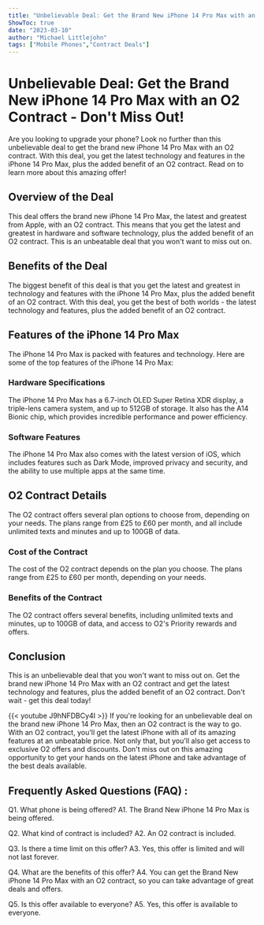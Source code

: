 ```yaml
---
title: "Unbelievable Deal: Get the Brand New iPhone 14 Pro Max with an O2 Contract - Don't Miss Out!"
ShowToc: true 
date: "2023-03-10"
author: "Michael Littlejohn" 
tags: ["Mobile Phones","Contract Deals"]
---
```

# Unbelievable Deal: Get the Brand New iPhone 14 Pro Max with an O2 Contract - Don't Miss Out!

Are you looking to upgrade your phone? Look no further than this unbelievable deal to get the brand new iPhone 14 Pro Max with an O2 contract. With this deal, you get the latest technology and features in the iPhone 14 Pro Max, plus the added benefit of an O2 contract. Read on to learn more about this amazing offer!

## Overview of the Deal

This deal offers the brand new iPhone 14 Pro Max, the latest and greatest from Apple, with an O2 contract. This means that you get the latest and greatest in hardware and software technology, plus the added benefit of an O2 contract. This is an unbeatable deal that you won't want to miss out on.

## Benefits of the Deal

The biggest benefit of this deal is that you get the latest and greatest in technology and features with the iPhone 14 Pro Max, plus the added benefit of an O2 contract. With this deal, you get the best of both worlds - the latest technology and features, plus the added benefit of an O2 contract.

## Features of the iPhone 14 Pro Max

The iPhone 14 Pro Max is packed with features and technology. Here are some of the top features of the iPhone 14 Pro Max:

### Hardware Specifications

The iPhone 14 Pro Max has a 6.7-inch OLED Super Retina XDR display, a triple-lens camera system, and up to 512GB of storage. It also has the A14 Bionic chip, which provides incredible performance and power efficiency.

### Software Features

The iPhone 14 Pro Max also comes with the latest version of iOS, which includes features such as Dark Mode, improved privacy and security, and the ability to use multiple apps at the same time.

## O2 Contract Details

The O2 contract offers several plan options to choose from, depending on your needs. The plans range from £25 to £60 per month, and all include unlimited texts and minutes and up to 100GB of data. 

### Cost of the Contract

The cost of the O2 contract depends on the plan you choose. The plans range from £25 to £60 per month, depending on your needs.

### Benefits of the Contract

The O2 contract offers several benefits, including unlimited texts and minutes, up to 100GB of data, and access to O2's Priority rewards and offers.

## Conclusion

This is an unbelievable deal that you won't want to miss out on. Get the brand new iPhone 14 Pro Max with an O2 contract and get the latest technology and features, plus the added benefit of an O2 contract. Don't wait - get this deal today!

{{< youtube J9hNFDBCy4I >}} 
If you're looking for an unbelievable deal on the brand new iPhone 14 Pro Max, then an O2 contract is the way to go. With an O2 contract, you'll get the latest iPhone with all of its amazing features at an unbeatable price. Not only that, but you'll also get access to exclusive O2 offers and discounts. Don't miss out on this amazing opportunity to get your hands on the latest iPhone and take advantage of the best deals available.

## Frequently Asked Questions (FAQ) :
Q1. What phone is being offered?
A1. The Brand New iPhone 14 Pro Max is being offered. 

Q2. What kind of contract is included?
A2. An O2 contract is included. 

Q3. Is there a time limit on this offer?
A3. Yes, this offer is limited and will not last forever. 

Q4. What are the benefits of this offer?
A4. You can get the Brand New iPhone 14 Pro Max with an O2 contract, so you can take advantage of great deals and offers. 

Q5. Is this offer available to everyone?
A5. Yes, this offer is available to everyone.


